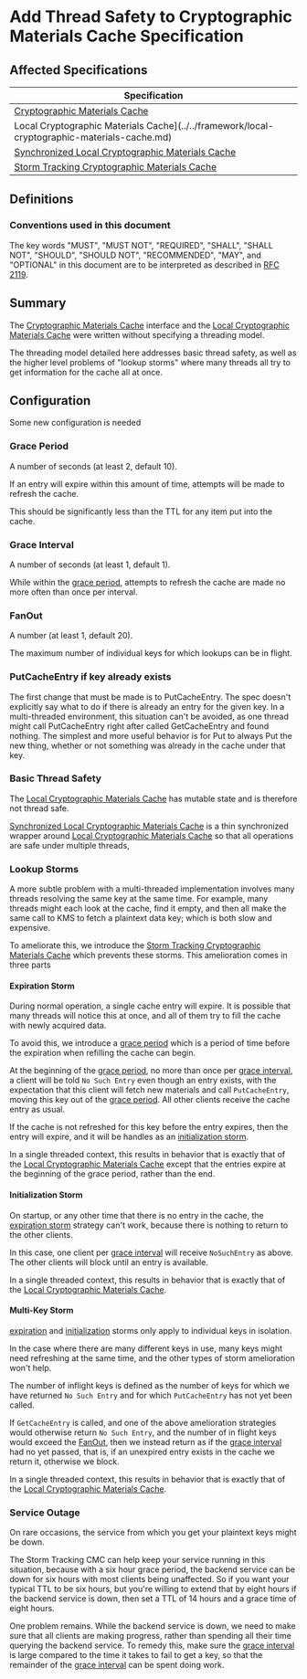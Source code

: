 [//]: # "Copyright Amazon.com Inc. or its affiliates. All Rights Reserved."
[//]: # "SPDX-License-Identifier: CC-BY-SA-4.0"

# Add Thread Safety to Cryptographic Materials Cache Specification

## Affected Specifications

| Specification                                                                                                           |
| ----------------------------------------------------------------------------------------------------------------------- |
| [Cryptographic Materials Cache](../../framework/cryptographic-materials-cache.md)                                       |
| Local Cryptographic Materials Cache](../../framework/local-cryptographic-materials-cache.md)                            |
| [Synchronized Local Cryptographic Materials Cache](../../framework/synchronized-local-cryptographic-materials-cache.md) |
| [Storm Tracking Cryptographic Materials Cache](../../framework/storm-tracking-cryptographic-materials-cache.md)         |

## Definitions

### Conventions used in this document

The key words
"MUST", "MUST NOT", "REQUIRED", "SHALL", "SHALL NOT",
"SHOULD", "SHOULD NOT", "RECOMMENDED", "MAY", and "OPTIONAL"
in this document are to be interpreted as described in
[RFC 2119](https://tools.ietf.org/html/rfc2119).

## Summary

The [Cryptographic Materials Cache](../../framework/cryptographic-materials-cache.md) interface
and the [Local Cryptographic Materials Cache](../../framework/local-cryptographic-materials-cache.md)
were written without specifying a threading model.

The threading model detailed here addresses basic thread safety,
as well as the higher level problems of "lookup storms" where
many threads all try to get information for the cache all at once.

## Configuration

Some new configuration is needed

### Grace Period

A number of seconds (at least 2, default 10).

If an entry will expire within this amount of time,
attempts will be made to refresh the cache.

This should be significantly less than the TTL for any item put into the cache.

### Grace Interval

A number of seconds (at least 1, default 1).

While within the [grace period](#grace-period),
attempts to refresh the cache are made no more often than once per interval.

### FanOut

A number (at least 1, default 20).

The maximum number of individual keys for which lookups can be in flight.

### PutCacheEntry if key already exists

The first change that must be made is to PutCacheEntry.
The spec doesn't explicitly say what to do if there is already an entry for the given key.
In a multi-threaded environment, this situation can't be avoided, as one thread might
call PutCacheEntry right after called GetCacheEntry and found nothing.
The simplest and more useful behavior is for Put to always Put the new thing,
whether or not something was already in the cache under that key.

### Basic Thread Safety

The [Local Cryptographic Materials Cache](../../framework/local-cryptographic-materials-cache.md)
has mutable state and is therefore not thread safe.

[Synchronized Local Cryptographic Materials Cache](../../framework/synchronized-local-cryptographic-materials-cache.md)
is a thin synchronized wrapper around
[Local Cryptographic Materials Cache](../../framework/local-cryptographic-materials-cache.md)
so that all operations are safe under multiple threads,

### Lookup Storms

A more subtle problem with a multi-threaded implementation involves many threads
resolving the same key at the same time. For example, many threads might each look at the cache,
find it empty, and then all make the same call to KMS to fetch a plaintext data key;
which is both slow and expensive.

To ameliorate this, we introduce the
[Storm Tracking Cryptographic Materials Cache](../../framework/storm-tracking-cryptographic-materials-cache.md)
which prevents these storms. This amelioration comes in three parts

#### Expiration Storm

During normal operation, a single cache entry will expire.
It is possible that many threads will notice this at once,
and all of them try to fill the cache with newly acquired data.

To avoid this, we introduce a [grace period](#grace-period) which is a period of time before the expiration
when refilling the cache can begin.

At the beginning of the [grace period](#grace-period), no more than once per [grace interval](#grace-interval),
a client will be told `No Such Entry` even though an entry exists,
with the expectation that this client will fetch new materials and call `PutCacheEntry`,
moving this key out of the [grace period](#grace-period).
All other clients receive the cache entry as usual.

If the cache is not refreshed for this key before the entry expires,
then the entry will expire, and it will be handles as an [initialization storm](#initialization-storm).

In a single threaded context, this results in behavior that is exactly that of the
[Local Cryptographic Materials Cache](../../framework/local-cryptographic-materials-cache.md)
except that the entries expire at the beginning of the grace period, rather than the end.

#### Initialization Storm

On startup, or any other time that there is no entry in the cache,
the [expiration storm](#expiration-storm) strategy can't work,
because there is nothing to return to the other clients.

In this case, one client per [grace interval](#grace-interval) will
receive `NoSuchEntry` as above.
The other clients will block until an entry is available.

In a single threaded context, this results in behavior that is exactly that of the
[Local Cryptographic Materials Cache](../../framework/local-cryptographic-materials-cache.md).

#### Multi-Key Storm

[expiration](#expiration-storm) and [initialization](#initialization-storm) storms
only apply to individual keys in isolation.

In the case where there are many different keys in use,
many keys might need refreshing at the same time,
and the other types of storm amelioration won't help.

The number of inflight keys is defined as
the number of keys for which we have returned `No Such Entry`
and for which `PutCacheEntry` has not yet been called.

If `GetCacheEntry` is called, and one of the above amelioration
strategies would otherwise return `No Such Entry`,
and the number of in flight keys would exceed the [FanOut](#fanout),
then we instead return as if the [grace interval](#grace-interval) had
no yet passed, that is, if an unexpired entry exists in the cache we return it,
otherwise we block.

In a single threaded context, this results in behavior that is exactly that of the
[Local Cryptographic Materials Cache](../../framework/local-cryptographic-materials-cache.md).

### Service Outage

On rare occasions, the service from which you get your plaintext keys might be down.

The Storm Tracking CMC can help keep your service running in this situation,
because with a six hour grace period,
the backend service can be down for six hours with most clients being unaffected.
So if you want your typical TTL to be six hours, but you're willing to extend that
by eight hours if the backend service is down, then set a TTL of 14 hours and
a grace time of eight hours.

One problem remains. While the backend service is down,
we need to make sure that all clients are making progress,
rather than spending all their time querying the backend service.
To remedy this, make sure the [grace interval](#grace-interval) is large compared
to the time it takes to fail to get a key,
so that the remainder of the [grace interval](#grace-interval) can be spent doing work.
